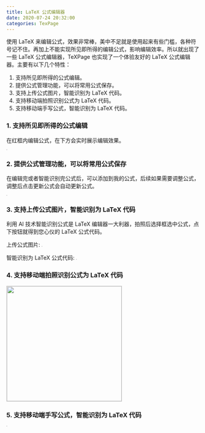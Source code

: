 ```yaml
---
title: LaTeX 公式编辑器 
date: 2020-07-24 20:32:00
categories: TexPage 
---
```


使用 LaTeX 来编辑公式，效果非常棒，美中不足就是使用起来有些门槛，各种符号记不住。再加上不能实现所见即所得的编辑公式，影响编辑效率。所以就出现了一些 LaTeX 公式编辑器，TeXPage 也实现了一个体验友好的 LaTeX 公式编辑器。主要有以下几个特性： 

1. 支持所见即所得的公式编辑。
2. 提供公式管理功能，可以将常用公式保存。 
3. 支持上传公式图片，智能识别为 LaTeX 代码。
4. 支持移动端拍照识别公式为 LaTeX 代码。
5. 支持移动端手写公式，智能识别为 LaTeX 代码。

### 1. 支持所见即所得的公式编辑
在红框内编辑公式，在下方会实时展示编辑效果。

<img style="border: 1px solid #ccc;" src="https://latex-static-1251145186.cos.ap-shanghai.myqcloud.com/texpage-math-001.png" alt="">

### 2. 提供公式管理功能，可以将常用公式保存

在编辑完或者智能识别完公式后，可以添加到我的公式，后续如果需要调整公式，调整后点击更新公式会自动更新公式。

<img style="border: 1px solid #ccc;" src="https://latex-static-1251145186.cos.ap-shanghai.myqcloud.com/texpage-math-002.png" alt="">

### 3. 支持上传公式图片，智能识别为 LaTeX 代码

利用 AI 技术智能识别公式是 LaTeX 编辑器一大利器，拍照后选择框选中公式，点下按钮就得到您心仪的 LaTeX 公式代码。

上传公式图片:
<img style="border: 1px solid #ccc;" src="https://latex-static-1251145186.cos.ap-shanghai.myqcloud.com/texpage-math-004.png" alt="">

智能识别为 LaTeX 公式代码:
<img style="border: 1px solid #ccc;" src="https://latex-static-1251145186.cos.ap-shanghai.myqcloud.com/texpage-math-005.png" alt="">

### 4. 支持移动端拍照识别公式为 LaTeX 代码

<img style="border: 1px solid #ccc;width:300px;" src="https://latex-static-1251145186.cos.ap-shanghai.myqcloud.com/texpage-math-006.png" alt="">

### 5. 支持移动端手写公式，智能识别为 LaTeX 代码

<img style="border: 1px solid #ccc;" src="https://latex-static-1251145186.cos.ap-shanghai.myqcloud.com/texpage-math-007.jpg" alt="">
